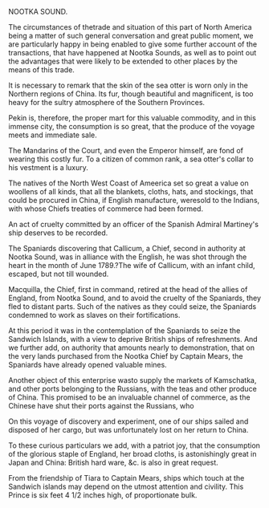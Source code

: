   NOOTKA SOUND.  The circumstances of thetrade and situation of this part of North America being a matter of such general conversation and great public moment, we are particularly happy in being enabled to give some further account of the transactions, that have happened at Nootka Sounds, as well as to point out the advantages that were likely to be extended to other places by the means of this trade.  It is necessary to remark that the skin of the sea otter is worn only in the Northern regions of China. Its fur, though beautiful and magnificent, is too heavy for the sultry atmosphere of the Southern Provinces.  Pekin is, therefore, the proper mart for this valuable commodity, and in this immense city, the consumption is so great, that the produce of the voyage meets and immediate sale.  The Mandarins of the Court, and even the Emperor himself, are fond of wearing this costly fur. To a citizen of common rank, a sea otter's collar to his vestment is a luxury.  The natives of the North West Coast of Ameerica set so great a value on woollens of all kinds, that all the blankets, cloths, hats, and stockings, that could be procured in China, if English manufacture, weresold to the Indians, with whose Chiefs treaties of commerce had been formed.  An act of cruelty committed by an officer of the Spanish Admiral Martiney's ship deserves to be recorded.  The Spaniards discovering that Callicum, a Chief, second in authority at Nootka Sound, was in alliance with the English, he was shot through the heart in the month of June 1789.?The wife of Callicum, with an infant child, escaped, but not till wounded.  Macquilla, the Chief, first in command, retired at the head of the allies of England, from Nootka Sound, and to avoid the cruelty of the Spaniards, they fled to distant parts. Such of the natives as they could seize, the Spaniards condemned to work as slaves on their fortifications.  At this period it was in the contemplation of the Spaniards to seize the Sandwich Islands, with a view to deprive British ships of refreshments. And we further add, on authority that amounts nearly to demonstration, that on the very lands purchased from the Nootka Chief by Captain Mears, the Spaniards have already opened valuable mines.  Another object of this enterprise wasto supply the markets of Kamschatka, and other ports belonging to the Russians, with the teas and other produce of China. This promised to be an invaluable channel of commerce, as the Chinese have shut their ports against the Russians, who  On this voyage of discovery and experiment, one of our ships sailed and disposed of her cargo, but was unfortunately lost on her return to China.  To these curious particulars we add, with a patriot joy, that the consumption of the glorious staple of England, her broad cloths, is astonishingly great in Japan and China: British hard ware, &c. is also in great request.  From the friendship of Tiara to Captain Mears, ships which touch at the Sandwich islands may depend on the utmost attention and civility. This Prince is six feet 4 1/2 inches high, of proportionate bulk.